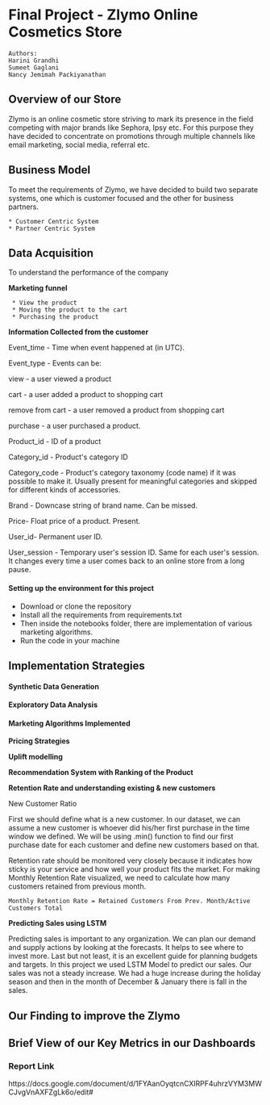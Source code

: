 # Final Project - Zlymo Online Cosmetics Store


```
Authors:
Harini Grandhi
Sumeet Gaglani
Nancy Jemimah Packiyanathan
```

<h2> Overview of our Store </h2>

Zlymo is an online cosmetic store striving to mark its presence in the field competing with major brands like Sephora, Ipsy etc. For this purpose they have decided to concentrate on promotions through multiple channels like email marketing, social media, referral etc.

<h2> Business Model </h2> 
  
To meet the requirements of Zlymo, we have decided to build two separate systems, one which is customer focused and the other for business partners.

    * Customer Centric System
    * Partner Centric System

<h2> Data Acquisition </h2>

To understand the performance of the company 

<b> Marketing funnel </b>   

     * View the product
     * Moving the product to the cart
     * Purchasing the product 

<b> Information Collected from the customer </b>

Event_time - Time when event happened at (in UTC).

Event_type - Events can be:

view - a user viewed a product

cart - a user added a product to shopping cart

remove from cart - a user removed a product from shopping cart

purchase - a user purchased a product.

Product_id - ID of a product

Category_id - Product's category ID

Category_code - Product's category taxonomy (code name) if it was possible to make it. Usually present for meaningful categories and skipped for different kinds of accessories.

Brand - Downcase string of brand name. Can be missed.

Price- Float price of a product. Present.

User_id- Permanent user ID.

User_session - Temporary user's session ID. Same for each user's session. It changes every time a user comes back to an online store from a long pause.

<h4> Setting up the environment for this project </h4>

* Download or clone the repository
* Install all the requirements from requirements.txt
* Then inside the notebooks folder, there are implementation of various marketing algorithms.
* Run the code in your machine


<h2> Implementation Strategies </h2>

<h4> Synthetic Data Generation </h4>

<h4> Exploratory Data Analysis </h4>

<h4> Marketing Algorithms Implemented </h4>

<b> Pricing Strategies </b>

<b> Uplift modelling </b>

<b> Recommendation System with Ranking of the Product </b>

<b> Retention Rate and understanding existing & new customers </b> 

New Customer Ratio

First we should define what is a new customer. In our dataset, we can assume a new customer is whoever did his/her first purchase in the time window we defined. We will be using .min() function to find our first purchase date for each customer and define new customers based on that.

Retention rate should be monitored very closely because it indicates how sticky is your service and how well your product fits the market. For making Monthly Retention Rate visualized, we need to calculate how many customers retained from previous month.

```
Monthly Retention Rate = Retained Customers From Prev. Month/Active Customers Total
```

<b> Predicting Sales using LSTM </b>

Predicting sales is important to any organization. We can plan our demand and supply actions by looking at the forecasts. It helps to see where to invest more. Last but not least, it is an excellent guide for planning budgets and targets. In this project we used LSTM Model to predict our sales. Our sales was not a steady increase. We had a huge increase during the holiday season and then in the month of December & January there is fall in the sales.


<h2> Our Finding to improve the Zlymo </h2>

<h2> Brief View of our Key Metrics in our Dashboards </h2>

<h3> Report Link </h3> https://docs.google.com/document/d/1FYAanOyqtcnCXlRPF4uhrzVYM3MWCJvgVnAXFZgLk6o/edit#




